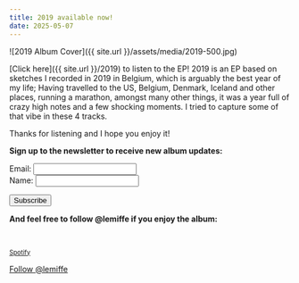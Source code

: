 ```yaml
---
title: 2019 available now!
date: 2025-05-07
---
```


![2019 Album Cover]({{ site.url }}/assets/media/2019-500.jpg)

[Click here]({{ site.url }}/2019) to listen to the EP! 2019 is an EP based on sketches I recorded in 2019 in Belgium,
which is arguably the best year of my life;
Having travelled to the US, Belgium, Denmark, Iceland and other places, running a marathon, amongst many other things,
it was a year full of crazy high notes and a few shocking moments. I tried to capture some of that vibe in these 4 tracks.

Thanks for listening and I hope you enjoy it!

**Sign up to the newsletter to receive new album updates:**

<div id="mc_embed_signup">
    <form id="mc-embedded-subscribe-form" class="validate" action="https://lemiffe.us19.list-manage.com/subscribe/post?u=b812582d2b5e10dce2bb3a9a0&amp;id=f9365b3e1e" method="post" name="mc-embedded-subscribe-form" novalidate="" target="_blank">
        <div id="mc_embed_signup_scroll">
            <div class="mc-field-group">
                Email: <input id="mce-EMAIL" class="required email" name="EMAIL" type="email" value="" />
            </div>
            <div class="mc-field-group">
                Name: <input id="mce-FNAME" class="" name="FNAME" type="text" value="" />
            </div>
            <div id="mce-responses" class="clear">
                <div id="mce-error-response" class="response" style="display: none;"> </div>
                <div id="mce-success-response" class="response" style="display: none;"> </div>
            </div>
            <p><!-- real people should not fill this in and expect good things - do not remove this or risk form bot signups--></p>
            <div style="position: absolute; left: -5000px;" aria-hidden="true">
                <input tabindex="-1" name="b_b812582d2b5e10dce2bb3a9a0_f9365b3e1e" type="text" value="" />
            </div>
            <div class="clear">
                <input id="mc-embedded-subscribe" class="button" name="subscribe" type="submit" value="Subscribe" />
            </div>
        </div>
    </form>
</div>

**And feel free to follow @lemiffe if you enjoy the album:**

<script src="https://apis.google.com/js/platform.js"></script>
<div class="g-ytsubscribe" data-channel="lemiffe" data-layout="default" data-count="default"> </div>
<p>
    <a class="button green" style="font-size: 0.8em; margin-top: 10px;" href="https://open.spotify.com/artist/1sNv7hQSMw29Gxn7CNMbko?si=RAMQ-gHMSUOUmi39xYswHw">Spotify</a>
</p>
<p>
    <a class="twitter-follow-button" href="https://twitter.com/lemiffe?ref_src=twsrc%5Etfw" data-show-count="false">Follow @lemiffe</a>
    <script async src="https://platform.twitter.com/widgets.js" charset="utf-8"></script>
</p>

